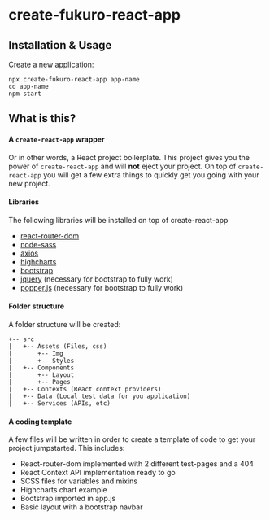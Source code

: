 # create-fukuro-react-app

## Installation & Usage

Create a new application:
```
npx create-fukuro-react-app app-name
cd app-name
npm start
```

## What is this?

#### A `create-react-app` wrapper

Or in other words, a React project boilerplate. This project gives you the power of `create-react-app` and will **not** eject your project. On top of `create-react-app` you will get a few extra things to quickly get you going with your new project.

#### Libraries 
The following libraries will be installed on top of create-react-app
-  [react-router-dom](https://www.npmjs.com/package/react-router-dom)
-  [node-sass](https://github.com/sass/node-sass)
-  [axios](https://github.com/axios/axios)
-  [highcharts](https://github.com/highcharts/highcharts)
-  [bootstrap](https://getbootstrap.com/)
-  [jquery](https://jquery.com/) (necessary for bootstrap to fully work)
-  [popper.js](https://popper.js.org/) (necessary for bootstrap to fully work)
  
#### Folder structure
A folder structure will be created:
```
+-- src
|   +-- Assets (Files, css)
|		+-- Img
|		+-- Styles
|   +-- Components
|		+-- Layout
|		+-- Pages
|   +-- Contexts (React context providers)
|   +-- Data (Local test data for you application)
|   +-- Services (APIs, etc)
```
#### A coding template
A few files will be written in order to create a template of code to get your project jumpstarted. This includes:

- React-router-dom implemented with 2 different test-pages and a 404
- React Context API implementation ready to go
- SCSS files for variables and mixins
- Highcharts chart example
- Bootstrap imported in app.js
- Basic layout with a bootstrap navbar
